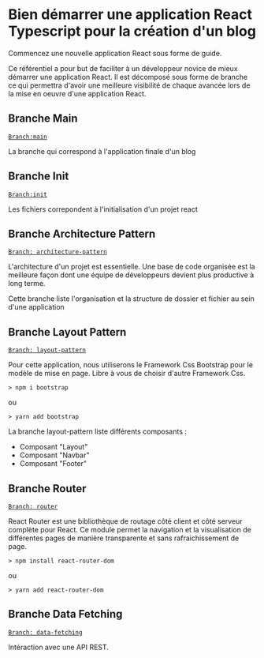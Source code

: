 # Bien démarrer une application React Typescript pour la création d'un blog

Commencez une nouvelle application React sous forme de guide.

Ce référentiel a pour but de faciliter à un développeur novice de mieux démarrer une application React. Il est décomposé sous forme de branche ce qui permettra d'avoir une meilleure visibilité de chaque avancée lors de la mise en oeuvre d'une application React.

## Branche Main

[`Branch:main`](https://github.com/ffolituu/react-typescript-blog-guideline/tree/main)

La branche qui correspond à l'application finale d'un blog

## Branche Init

[`Branch:init`](https://github.com/ffolituu/react-typescript-blog-guideline/tree/init)

Les fichiers correpondent à l'initialisation d'un projet react

## Branche Architecture Pattern

[`Branch: architecture-pattern`](https://github.com/ffolituu/react-typescript-blog-guideline/tree/architecture-pattern)

L'architecture d'un projet est essentielle. Une base de code organisée est la meilleure façon dont une équipe de développeurs devient plus productive à long terme.

Cette branche liste l'organisation et la structure de dossier et fichier au sein d'une application

## Branche Layout Pattern

[`Branch: layout-pattern`](https://github.com/ffolituu/react-typescript-blog-guideline/tree/layout-pattern)

Pour cette application, nous utiliserons le Framework Css Bootstrap pour le modèle de mise en page. Libre à vous de choisir d'autre Framework Css.

```
> npm i bootstrap
```

ou

```
> yarn add bootstrap
```

La branche layout-pattern liste différents composants :

- Composant "Layout"
- Composant "Navbar"
- Composant "Footer"

## Branche Router

[`Branch: router`](https://github.com/ffolituu/react-typescript-blog-guideline/tree/router)

React Router est une bibliothèque de routage côté client et côté serveur complète pour React. Ce module permet la navigation et la visualisation de différentes pages de manière transparente et sans rafraichissement de page.

```
> npm install react-router-dom
```

ou

```
> yarn add react-router-dom
```

## Branche Data Fetching

[`Branch: data-fetching`](https://github.com/ffolituu/react-typescript-blog-guideline/tree/data-fetching)

Intéraction avec une API REST.
